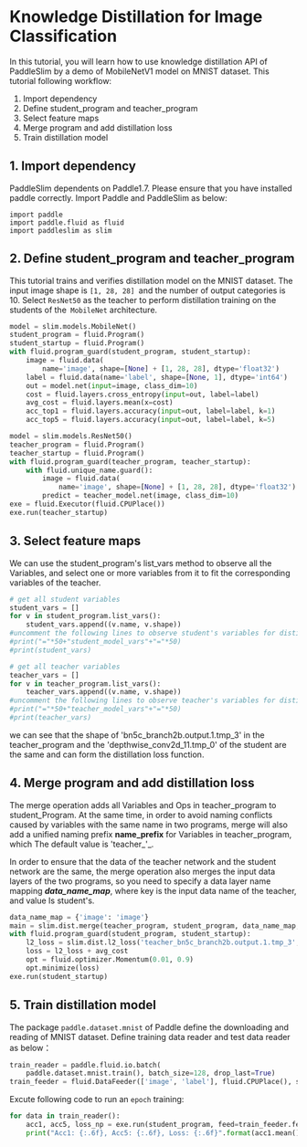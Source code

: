 #  Knowledge Distillation for Image Classification

In this tutorial, you will learn how to use knowledge distillation API of PaddleSlim
by a demo of MobileNetV1 model on MNIST dataset. This tutorial following workflow:

1. Import dependency
2. Define student_program and teacher_program
3. Select feature maps
4. Merge program and add distillation loss
5. Train distillation model

## 1. Import dependency

PaddleSlim dependents on Paddle1.7. Please ensure that you have installed paddle correctly. Import Paddle and PaddleSlim as below:

```
import paddle
import paddle.fluid as fluid
import paddleslim as slim
```

## 2. Define student_program and teacher_program

This tutorial trains and verifies distillation model on the MNIST dataset. The input image shape is `[1, 28, 28] `and the number of output categories is 10.
Select `ResNet50` as the teacher to perform distillation training on the students of the` MobileNet` architecture.

```python
model = slim.models.MobileNet()
student_program = fluid.Program()
student_startup = fluid.Program()
with fluid.program_guard(student_program, student_startup):
    image = fluid.data(
        name='image', shape=[None] + [1, 28, 28], dtype='float32')
    label = fluid.data(name='label', shape=[None, 1], dtype='int64')
    out = model.net(input=image, class_dim=10)
    cost = fluid.layers.cross_entropy(input=out, label=label)
    avg_cost = fluid.layers.mean(x=cost)
    acc_top1 = fluid.layers.accuracy(input=out, label=label, k=1)
    acc_top5 = fluid.layers.accuracy(input=out, label=label, k=5)
```



```python
model = slim.models.ResNet50()
teacher_program = fluid.Program()
teacher_startup = fluid.Program()
with fluid.program_guard(teacher_program, teacher_startup):
    with fluid.unique_name.guard():
        image = fluid.data(
            name='image', shape=[None] + [1, 28, 28], dtype='float32')
        predict = teacher_model.net(image, class_dim=10)
exe = fluid.Executor(fluid.CPUPlace())
exe.run(teacher_startup)
```

## 3. Select feature maps

We can use the student_program's list_vars method to observe all the Variables, and select one or more variables from it to fit the corresponding variables of the teacher.

```python
# get all student variables
student_vars = []
for v in student_program.list_vars():
    student_vars.append((v.name, v.shape))
#uncomment the following lines to observe student's variables for distillation
#print("="*50+"student_model_vars"+"="*50)
#print(student_vars)

# get all teacher variables
teacher_vars = []
for v in teacher_program.list_vars():
    teacher_vars.append((v.name, v.shape))
#uncomment the following lines to observe teacher's variables for distillation
#print("="*50+"teacher_model_vars"+"="*50)
#print(teacher_vars)
```

we can see that the shape of 'bn5c_branch2b.output.1.tmp_3' in the teacher_program and the 'depthwise_conv2d_11.tmp_0' of the student are the same and can form the distillation loss function.

## 4. Merge program and add distillation loss
The merge operation adds all Variables and Ops in teacher_program to student_Program. At the same time, in order to avoid naming conflicts caused by variables with the same name in two programs, merge will also add a unified naming prefix **name_prefix** for Variables in teacher_program, which The default value is 'teacher_'_.

In order to ensure that the data of the teacher network and the student network are the same, the merge operation also merges the input data layers of the two programs, so you need to specify a data layer name mapping ***data_name_map***, where key is the input data name of the teacher, and value Is student's.

```python
data_name_map = {'image': 'image'}
main = slim.dist.merge(teacher_program, student_program, data_name_map, fluid.CPUPlace())
with fluid.program_guard(student_program, student_startup):
    l2_loss = slim.dist.l2_loss('teacher_bn5c_branch2b.output.1.tmp_3', 'depthwise_conv2d_11.tmp_0', student_program)
    loss = l2_loss + avg_cost
    opt = fluid.optimizer.Momentum(0.01, 0.9)
    opt.minimize(loss)
exe.run(student_startup)
```

## 5. Train distillation model

The package `paddle.dataset.mnist` of Paddle define the downloading and reading of MNIST dataset.
Define training data reader and test data reader as below：

```python
train_reader = paddle.fluid.io.batch(
    paddle.dataset.mnist.train(), batch_size=128, drop_last=True)
train_feeder = fluid.DataFeeder(['image', 'label'], fluid.CPUPlace(), student_program)
```

Excute following code to run an `epoch` training:


```python
for data in train_reader():
    acc1, acc5, loss_np = exe.run(student_program, feed=train_feeder.feed(data), fetch_list=[acc_top1.name, acc_top5.name, loss.name])
    print("Acc1: {:.6f}, Acc5: {:.6f}, Loss: {:.6f}".format(acc1.mean(), acc5.mean(), loss_np.mean()))
```
